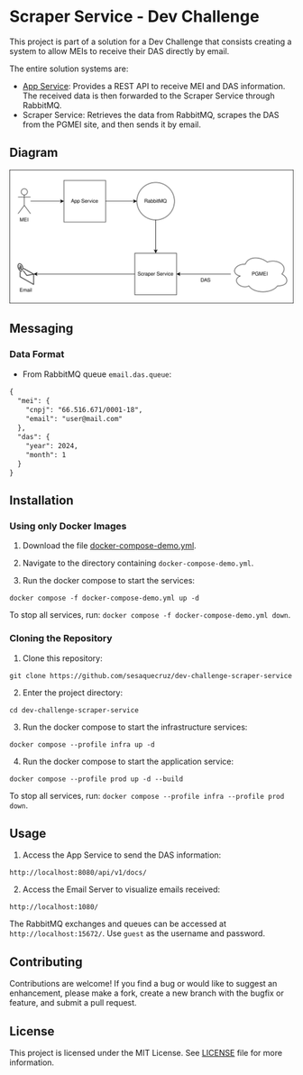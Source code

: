 # Scraper Service - Dev Challenge

This project is part of a solution for a Dev Challenge that consists creating a system to allow MEIs to receive their DAS directly by email.

The entire solution systems are:
 
- [App Service](https://github.com/sesaquecruz/dev-challenge-app-service): Provides a REST API to receive MEI and DAS information. The received data is then forwarded to the Scraper Service through RabbitMQ.
- Scraper Service: Retrieves the data from RabbitMQ, scrapes the DAS from the PGMEI site, and then sends it by email.

## Diagram

![Project Diagram](./diagram.svg)

## Messaging

### Data Format

- From RabbitMQ queue `email.das.queue`:

```
{
  "mei": {
    "cnpj": "66.516.671/0001-18",
    "email": "user@mail.com"
  },
  "das": {
    "year": 2024,
    "month": 1
  }
}
```

## Installation

### Using only Docker Images

1. Download the file [docker-compose-demo.yml](./docker-compose-demo.yml).

2. Navigate to the directory containing `docker-compose-demo.yml`.

3. Run the docker compose to start the services:

```
docker compose -f docker-compose-demo.yml up -d
```

To stop all services, run: `docker compose -f docker-compose-demo.yml down`.

### Cloning the Repository

1. Clone this repository:

```
git clone https://github.com/sesaquecruz/dev-challenge-scraper-service
```

2. Enter the project directory:

```
cd dev-challenge-scraper-service
```

3. Run the docker compose to start the infrastructure services:

```
docker compose --profile infra up -d
```

4. Run the docker compose to start the application service:

```
docker compose --profile prod up -d --build
```

To stop all services, run: `docker compose --profile infra --profile prod down`.

## Usage

1. Access the App Service to send the DAS information:

```
http://localhost:8080/api/v1/docs/
```

2. Access the Email Server to visualize emails received:

```
http://localhost:1080/
```

The RabbitMQ exchanges and queues can be accessed at `http://localhost:15672/`. Use `guest` as the username and password.

## Contributing

Contributions are welcome! If you find a bug or would like to suggest an enhancement, please make a fork, create a new branch with the bugfix or feature, and submit a pull request.

## License

This project is licensed under the MIT License. See [LICENSE](./LICENSE) file for more information.
